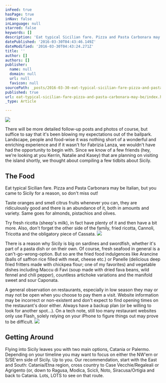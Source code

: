 ```yaml
---
inFeed: true
hasPage: true
inNav: false
inLanguage: null
starred: false
keywords: []
description: 'Eat typical Sicilian fare. Pizza and Pasta Carbonara may be Italian, but you came to Sicily for a reason, so don’t miss out!'
datePublished: '2016-03-30T04:43:46.149Z'
dateModified: '2016-03-30T04:43:24.271Z'
title: ''
author: []
authors: []
publisher:
  name: null
  domain: null
  url: null
  favicon: null
sourcePath: _posts/2016-03-30-eat-typical-sicilian-fare-pizza-and-pasta-carbonara-may-be.md
published: true
url: eat-typical-sicilian-fare-pizza-and-pasta-carbonara-may-be/index.html
_type: Article

---
```

![](https://the-grid-user-content.s3-us-west-2.amazonaws.com/6a7786b2-edc9-4bc3-bb78-73200ee7ab4a.jpg)

There will be more detailed follow-up posts and photos of course, but suffice to say that it's been blowing my expectations out of the ballpark. Landscape, people and food-wise it was nothing short of a wonderful and enriching experience and if it wasn't for Fabrizia Lanza, we wouldn't have had the opportunity to begin with. Since we know of a few friends (hey, we're looking at you Kerrin, Natalie and Kasey) that are planning on visiting the island shortly, we thought about compiling a few tidbits about Sicily.

## The Food

Eat typical Sicilian fare. Pizza and Pasta Carbonara may be Italian, but you came to Sicily for a reason, so don't miss out!

Taste oranges and smell citrus fruits whenever you can, they are ridiculously good and there is an abundance of it, both in amounts and variety. Same goes for almonds, pistachios and olives.

Try fresh ricotta (sheep's milk), in fact have plenty of it and then have a bit more. Also, don't forget the other side of the family, fried ricotta, Cannoli, Tricotta and the obligatory piece of Cassata.
![](https://the-grid-user-content.s3-us-west-2.amazonaws.com/9657db5a-aa5b-4681-9e9b-c8e31961d41e.jpg)

There is a reason why Sicily is big on sardines and swordfish, whether it's part of a pasta dish or on their own. Of course, fresh seafood in general is a can't-go-wrong-option. But so are the fried food indulgences like Arancine (balls of saffron rice filled with meat, cheese etc.) or Panelle (delicious deep fried fritters made with chickpea flour; one of my favorites) and vegetable dishes including Maccu di Favi (soup made with dried fava beans, wild fennel and chili pepper), countless artichoke variations and the manifold sweet and sour Caponata.

A general observation on restaurants, especially in low season they may or may not be open when you choose to pay them a visit. Website information may be incorrect or non-existent and don't expect to find opening times on the restaurant's door either. Always have a backup plan (or be willing to look for another spot...). On a tech note, still too many restaurant websites only use Flash, solely relying on your iPhone to figure things out may prove to be difficult.
![](https://the-grid-user-content.s3-us-west-2.amazonaws.com/1982dbb2-436e-42ee-aaaa-8f6c9276abf9.jpg)

  
## Getting Around

Flying into Sicily leaves you with two main options, Catania or Palermo. Depending on your timeline you may want to focus on either the NW'ern or S/SE'ern side of Sicily. Up to you. Our recommendation, start with the East and South: Catania/Etna region, cross country to Case Vecchie/Regaleali or Agrigento (or, down to Ragusa, Modica, Scicli, Noto, Siracusa/Ortigia and back to Catania. Lots, LOTS to see on that route.